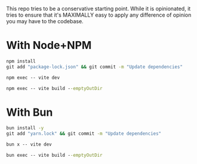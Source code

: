 This repo tries to be a conservative starting point. While it is
opinionated, it tries to ensure that it's MAXIMALLY easy to apply any
difference of opinion you may have to the codebase.

# With Node+NPM

```cmd
npm install
git add "package-lock.json" && git commit -m "Update dependencies"

npm exec -- vite dev

npm exec -- vite build --emptyOutDir
```

# With Bun

```cmd
bun install -y
git add "yarn.lock" && git commit -m "Update dependencies"

bun x -- vite dev

bun exec -- vite build --emptyOutDir
```
